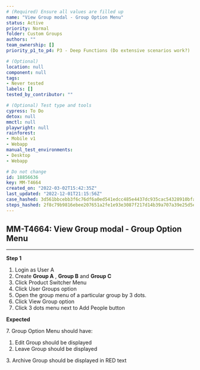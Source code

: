 ```yaml
---
# (Required) Ensure all values are filled up
name: "View Group modal - Group Option Menu"
status: Active
priority: Normal
folder: Custom Groups
authors: ""
team_ownership: []
priority_p1_to_p4: P3 - Deep Functions (Do extensive scenarios work?)

# (Optional)
location: null
component: null
tags:
- Never tested
labels: []
tested_by_contributor: ""

# (Optional) Test type and tools
cypress: To Do
detox: null
mmctl: null
playwright: null
rainforest:
- Mobile v1
- Webapp
manual_test_environments:
- Desktop
- Webapp

# Do not change
id: 18856636
key: MM-T4664
created_on: "2022-03-02T15:42:35Z"
last_updated: "2022-12-01T21:15:56Z"
case_hashed: 3d561bbcebb3f6c76df6a0ed541edcc485e4437dc935cac54328910bfaf24da4f08a9802c386acb1381e7de4ccc52b17
steps_hashed: 2f8c79b9816ebee207651a2fe1e93e3087f217d14b39a707a39e25d5e1fe9262b3ab2f8d5514d2dcbe127513355f988d
---
```


<!-- (Auto-generated) Based on frontmatter's "key" and "name" -->

## MM-T4664: View Group modal - Group Option Menu

---

**Step 1**

1. Login as User A
2. Create **Group A** , **Group B** and **Group C**
3. Click Product Switcher Menu
4. Click User Groups option
5. Open the group menu of a particular group by 3 dots.
6. Click View Group option
7. Click 3 dots menu next to Add People button

**Expected**

7\. Group Option Menu should have:

1. Edit Group should be displayed
2. Leave Group should be displayed

3\. Archive Group should be displayed in RED text
